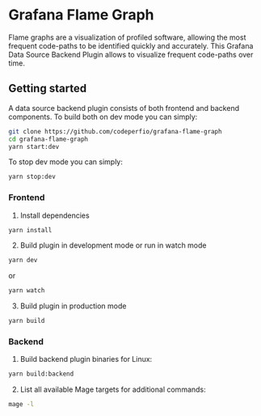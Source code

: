 # Grafana Flame Graph

Flame graphs are a visualization of profiled software, allowing the most frequent code-paths to be identified quickly and accurately. This Grafana Data Source Backend Plugin allows to visualize frequent code-paths over time. 

## Getting started

A data source backend plugin consists of both frontend and backend components.
To build both on dev mode you can simply:

```bash
git clone https://github.com/codeperfio/grafana-flame-graph
cd grafana-flame-graph
yarn start:dev
```

To stop dev mode you can simply:

```bash
yarn stop:dev
```

### Frontend

1. Install dependencies

```bash
yarn install
```

2. Build plugin in development mode or run in watch mode

```bash
yarn dev
```

or

```bash
yarn watch
```

3. Build plugin in production mode

```bash
yarn build
```

### Backend

1. Build backend plugin binaries for Linux:

```bash
yarn build:backend
```

2. List all available Mage targets for additional commands:

```bash
mage -l
```
